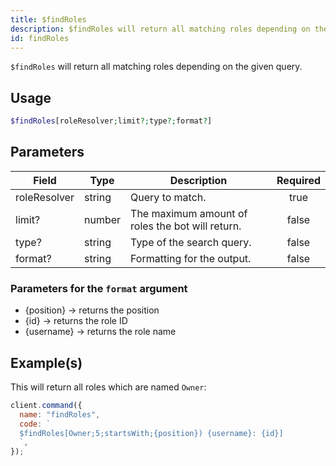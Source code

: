 ```yaml
---
title: $findRoles
description: $findRoles will return all matching roles depending on the given query.
id: findRoles
---
```


`$findRoles` will return all matching roles depending on the given query.

## Usage

```php
$findRoles[roleResolver;limit?;type?;format?]
```

## Parameters

| Field        | Type   | Description                                      | Required |
| ------------ | ------ | ------------------------------------------------ | :------: |
| roleResolver | string | Query to match.                                  |   true   |
| limit?       | number | The maximum amount of roles the bot will return. |  false   |
| type?        | string | Type of the search query.                        |  false   |
| format?      | string | Formatting for the output.                       |  false   |

### Parameters for the `format` argument

- {position} -> returns the position
- {id} -> returns the role ID
- {username} -> returns the role name

## Example(s)

This will return all roles which are named `Owner`:

```javascript
client.command({
  name: "findRoles",
  code: `
  $findRoles[Owner;5;startsWith;{position}) {username}: {id}]
  `,
});
```
